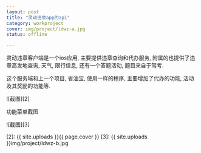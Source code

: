 ```yaml
---
layout: post 
title: "灵动违章app的api"
category: workproject
cover: img/project/ldwz-a.jpg
status: offline

---
```



灵动违章客户端是一个ios应用, 主要提供违章查询和代办服务, 附属的也提供了违章高发地查询, 天气, 限行信息, 还有一个答题活动, 题目来自于驾考.

这个服务端和上一个项目, 省油宝, 使用一样的程序, 主要增加了代办的功能, 活动及其奖励的功能等.


![截图][2]

功能菜单截图

![截图][3]


  [2]: {{ site.uploads }}{{ page.cover }}
  [3]: {{ site.uploads }}img/project/ldwz-b.jpg


